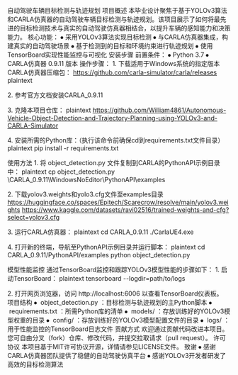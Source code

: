 自动驾驶车辆目标检测与轨迹规划
项目概述
本毕业设计聚焦于基于YOLOv3算法和CARLA仿真器的自动驾驶车辆目标检测与轨迹规划。该项目展示了如何将最先进的目标检测技术与真实的自动驾驶仿真器相结合，以提升车辆的感知能力和决策能力。
核心功能：
⦁	采用YOLOv3算法实现目标检测
⦁	与CARLA仿真器集成，构建真实的自动驾驶场景
⦁	基于检测到的目标和环境约束进行轨迹规划
⦁	使用TensorBoard实现性能监控与可视化
安装步骤
前置条件：
⦁	Python 3.7
⦁	CARLA仿真器 0.9.11 版本
操作步骤：
1. 下载适用于Windows系统的指定版本CARLA仿真器压缩包：
https://github.com/carla-simulator/carla/releases
plaintext

2. 参考官方文档安装CARLA\_0.9.11

3. 克隆本项目仓库：
plaintext
https://github.com/William4861/Autonomous-Vehicle-Object-Detection-and-Trajectory-Planning-using-YOLOv3-and-CARLA-Simulator

4. 安装所需的Python库：（执行该命令前确保cd到requirements.txt文件目录）
plaintext
pip install -r requirements.txt

使用方法
1. 将 object\_detection.py 文件复制到CARLA的PythonAPI示例目录中：
plaintext
cp object\_detection.py \\CARLA\_0.9.11\\WindowsNoEditor\\PythonAPI\\examples

2. 下载yolov3.weights和yolo3.cfg文件至examples目录
https://huggingface.co/spaces/Epitech/Scarecrow/resolve/main/yolov3.weights
https://www.kaggle.com/datasets/ravi02516/trained-weights-and-cfg?select=yolov3.cfg

3. 运行CARLA仿真器：
plaintext
cd CARLA\_0.9.11
./CarlaUE4.exe

4. 打开新的终端，导航至PythonAPI示例目录并运行脚本：
plaintext
cd CARLA\_0.9.11/PythonAPI/examples
python object\_detection.py

模型性能监控
通过TensorBoard监控和跟踪YOLOv3模型性能的步骤如下：
1. 启动TensorBoard：
plaintext
tensorboard --logdir=path/to/logs

2. 打开网页浏览器，访问 http://localhost:6006 以查看TensorBoard仪表板。
项目结构
⦁	 object\_detection.py ：目标检测与轨迹规划的主Python脚本
⦁	 requirements.txt ：所需Python库的清单
⦁	 models/ ：存放训练好的YOLOv3模型权重的目录
⦁	 config/ ：存放训练好的YOLOv3模型配置文件的目录
⦁	 logs/ ：用于性能监控的TensorBoard日志文件
贡献方式
欢迎通过贡献代码改进本项目。您可自由分叉（fork）仓库、修改代码，并提交拉取请求（pull request）。
许可协议
本项目基于MIT许可协议开源，详情请参见LICENSE文件。
致谢
⦁	感谢CARLA仿真器团队提供了稳健的自动驾驶仿真平台
⦁	感谢YOLOv3开发者研发了高效的目标检测算法 

